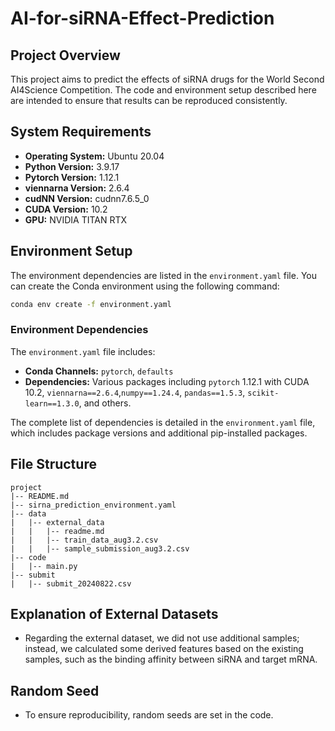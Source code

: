 # AI-for-siRNA-Effect-Prediction

## Project Overview
This project aims to predict the effects of siRNA drugs for the World Second AI4Science Competition. The code and environment setup described here are intended to ensure that results can be reproduced consistently.

## System Requirements
- **Operating System:** Ubuntu 20.04
- **Python Version:** 3.9.17
- **Pytorch Version:** 1.12.1
- **viennarna Version:** 2.6.4
- **cudNN Version:** cudnn7.6.5_0
- **CUDA Version:** 10.2
- **GPU:** NVIDIA TITAN RTX

## Environment Setup
The environment dependencies are listed in the `environment.yaml` file. You can create the Conda environment using the following command:

```bash
conda env create -f environment.yaml
```

### Environment Dependencies
The `environment.yaml` file includes:
- **Conda Channels:** `pytorch`, `defaults`
- **Dependencies:** Various packages including `pytorch` 1.12.1 with CUDA 10.2, `viennarna==2.6.4`,`numpy==1.24.4`, `pandas==1.5.3`, `scikit-learn==1.3.0`, and others.

The complete list of dependencies is detailed in the `environment.yaml` file, which includes package versions and additional pip-installed packages.

## File Structure
```
project
|-- README.md
|-- sirna_prediction_environment.yaml
|-- data
|   |-- external_data
|   |   |-- readme.md
|   |   |-- train_data_aug3.2.csv
|   |   |-- sample_submission_aug3.2.csv
|-- code
|   |-- main.py
|-- submit
|   |-- submit_20240822.csv
```

## Explanation of External Datasets
- Regarding the external dataset, we did not use additional samples; instead, we calculated some derived features based on the existing samples, such as the binding affinity between siRNA and target mRNA.

## Random Seed
- To ensure reproducibility, random seeds are set in the code. 
